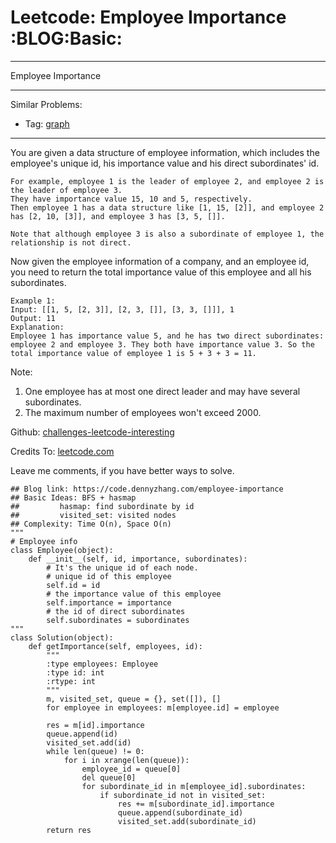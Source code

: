 # Leetcode: Employee Importance     :BLOG:Basic:


---

Employee Importance  

---

Similar Problems:  
-   Tag: [graph](https://code.dennyzhang.com/tag/graph)

---

You are given a data structure of employee information, which includes the employee's unique id, his importance value and his direct subordinates' id.  

    For example, employee 1 is the leader of employee 2, and employee 2 is the leader of employee 3. 
    They have importance value 15, 10 and 5, respectively. 
    Then employee 1 has a data structure like [1, 15, [2]], and employee 2 has [2, 10, [3]], and employee 3 has [3, 5, []]. 
    
    Note that although employee 3 is also a subordinate of employee 1, the relationship is not direct.

Now given the employee information of a company, and an employee id, you need to return the total importance value of this employee and all his subordinates.  

    Example 1:
    Input: [[1, 5, [2, 3]], [2, 3, []], [3, 3, []]], 1
    Output: 11
    Explanation:
    Employee 1 has importance value 5, and he has two direct subordinates: employee 2 and employee 3. They both have importance value 3. So the total importance value of employee 1 is 5 + 3 + 3 = 11.

Note:  
1.  One employee has at most one direct leader and may have several subordinates.
2.  The maximum number of employees won't exceed 2000.

Github: [challenges-leetcode-interesting](https://github.com/DennyZhang/challenges-leetcode-interesting/tree/master/employee-importance)  

Credits To: [leetcode.com](https://leetcode.com/problems/employee-importance/description/)  

Leave me comments, if you have better ways to solve.  

    ## Blog link: https://code.dennyzhang.com/employee-importance
    ## Basic Ideas: BFS + hasmap
    ##         hasmap: find subordinate by id
    ##         visited_set: visited nodes
    ## Complexity: Time O(n), Space O(n)
    """
    # Employee info
    class Employee(object):
        def __init__(self, id, importance, subordinates):
            # It's the unique id of each node.
            # unique id of this employee
            self.id = id
            # the importance value of this employee
            self.importance = importance
            # the id of direct subordinates
            self.subordinates = subordinates
    """
    class Solution(object):
        def getImportance(self, employees, id):
            """
            :type employees: Employee
            :type id: int
            :rtype: int
            """
            m, visited_set, queue = {}, set([]), []
            for employee in employees: m[employee.id] = employee
    
            res = m[id].importance
            queue.append(id)
            visited_set.add(id)
            while len(queue) != 0:
                for i in xrange(len(queue)):
                    employee_id = queue[0]
                    del queue[0]
                    for subordinate_id in m[employee_id].subordinates:
                        if subordinate_id not in visited_set:
                            res += m[subordinate_id].importance
                            queue.append(subordinate_id)
                            visited_set.add(subordinate_id)
            return res